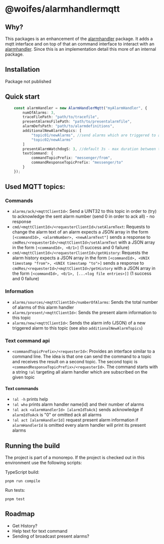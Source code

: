 # @woifes/alarmhandlermqtt

## Why?
This packages is an enhancement of the [alarmhandler]("../alarmhandler/) package. It adds a mqtt interface and on top of that an command interface to interact with an [alarmhandler]("../alarmhandler/). Since this is an implementation detail this more of an internal package.

## Installation
Package not published

## Quick start

```typescript
    const alarmHandler = new AlarmHandlerMqtt("myAlarmHandler", {
        numOfAlarms: 3,
        traceFilePath: "path/to/tracefile",
        presentAlarmsFilePath: "path/to/presentalarmfile",
        alarmDefsPath: "path/to/alarmdefinitions",
        additionalNewAlarmTopics: [
            "topic01/newAlarms", //send alarms which are triggered to additional topics (in textual format)
            "topic02/newAlarms"
        ]
        presentAlarmWatchdogS: 3, //default 3s - max duration between the present alarm info (is triggered automatically after this time)
        textCommand: {
            commandTopicPrefix: "messenger/from",
            commandResponseTopicPrefix: "messenger/to"
        }
    });
```

## Used MQTT topics:
### Commands
* `alarms/ack/<mqttClientId>`: Send a UINT32 to this topic in order to (try) to acknowledge the sent alarm number (send 0 in order to ack all) - no response
* `cmd/<mqttClientId>/<requesterClientId>/setAlarmText`: Requests to change the alarm text of an alarm expects a JSON array in the form `[<commandId>, <alarmNumber>, <newAlarmText"]` sends a response to `cmdRes/<requesterId>/<mqttClientId>/setAlarmText` with a JSON array in the form `[<commandId>, <0/1>]` (1 success and 0 failure)
* `cmd/<mqttClientId>/<requesterClientId>/getHistory`: Requests the alarm history expects a JSON array in the form `[<commandId>, <UNIX timestamp "from">, <UNIX timestamp "to">]` sends a response to `cmdRes/<requesterId>/<mqttClientId>/getHistory` with a JSON array in the form `[<commandId>, <0/1>, [...<log file entries>]]` (1 success and 0 failure)
### Information
* `alarms/sources/<mqttClientId>/numberOfAlarms`: Sends the total number of alarms of this alarm handler
* `alarms/present/<mqttClientId>`: Sends the present alarm information to this topic
* `alarms/new/<mqttClientId>`: Sends the alarm info (JSON) of a new triggered alarm to this topic (see also `additionalNewAlarmTopics`)
### Text command api
* `<commandTopicPrefix>/<requesterId>`: Provides an interface similar to a command line. The idea is that one can send the command to a topic and receives the result on a second topic. The second topic is `<commandResponseTopicPrefix>/<requesterId>`. The command starts with a string `!al` targeting all alarm handler which are subscribed on the given topic
#### Text commands
* `!al -h` prints help
* `!al who` prints alarm handler name(id) and their number of alarms
* `!al ack <alarmHandlerId> [alarmIdToAck]` sends acknowledge if `alarmIdToAck` is "0" or omitted ack all alarms
* `!al act [alarmHandlerId]` request present alarm information if `alarmHandlerId` is omitted every alarm handler will print its present alarms

## Running the build

The project is part of a monorepo. If the project is checked out in this environment use the following scripts:

TypeScript build:

```shell
pnpm run compile
```

Run tests:

```shell
pnpm test
```
## Roadmap
* Get History?
* Help text for text command
* Sending of broadcast present alarms?